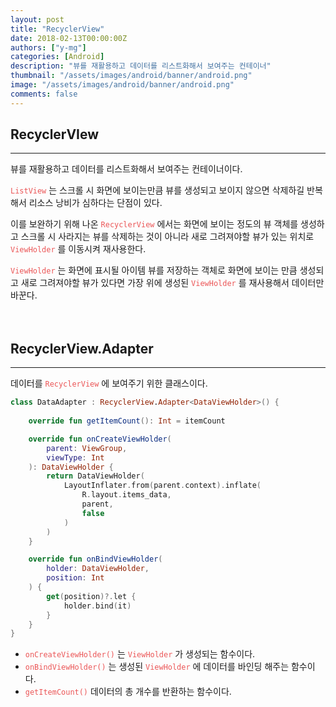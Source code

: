 ```yaml
---
layout: post
title: "RecyclerView"
date: 2018-02-13T00:00:00Z
authors: ["y-mg"]
categories: [Android]
description: "뷰를 재활용하고 데이터를 리스트화해서 보여주는 컨테이너"
thumbnail: "/assets/images/android/banner/android.png"
image: "/assets/images/android/banner/android.png"
comments: false
---
```


## RecyclerVIew
***
뷰를 재활용하고 데이터를 리스트화해서 보여주는 컨테이너이다.
<br/>

<code style="color: #eb5657;">ListView</code> 는 스크롤 시 화면에 보이는만큼 뷰를 생성되고 보이지 않으면 삭제하길 반복해서 리소스 낭비가 심하다는 단점이 있다.
<br/>

이를 보완하기 위해 나온 <code style="color: #eb5657;">RecyclerView</code> 에서는 화면에 보이는 정도의 뷰 객체를 생성하고 스크롤 시 사라지는 뷰를 삭제하는 것이 아니라 새로 그려져야할 뷰가 있는 위치로 <code style="color: #eb5657;">ViewHolder</code> 를 이동시켜 재사용한다.
<br/>

<code style="color: #eb5657;">ViewHolder</code> 는 화면에 표시될 아이템 뷰를 저장하는 객체로 화면에 보이는 만큼 생성되고 새로 그려져야할 뷰가 있다면 가장 위에 생성된 <code style="color: #eb5657;">ViewHolder</code> 를 재사용해서 데이터만 바꾼다.
<br/>
<br/>
<br/>



## RecyclerView.Adapter
***
데이터를 <code style="color: #eb5657;">RecyclerView</code> 에 보여주기 위한 클래스이다.
<br/>

```kotlin
class DataAdapter : RecyclerView.Adapter<DataViewHolder>() {
		
    override fun getItemCount(): Int = itemCount

    override fun onCreateViewHolder(
        parent: ViewGroup,
        viewType: Int
    ): DataViewHolder {
        return DataViewHolder(
            LayoutInflater.from(parent.context).inflate(
                R.layout.items_data,
                parent,
                false
            )
        )
    }

    override fun onBindViewHolder(
        holder: DataViewHolder,
        position: Int
    ) {
        get(position)?.let {
            holder.bind(it)
        }
    }
}
```
- <code style="color: #eb5657;">onCreateViewHolder()</code> 는 <code style="color: #eb5657;">ViewHolder</code> 가 생성되는 함수이다.
- <code style="color: #eb5657;">onBindViewHolder()</code> 는 생성된 <code style="color: #eb5657;">ViewHolder</code> 에 데이터를 바인딩 해주는 함수이다.
- <code style="color: #eb5657;">getItemCount()</code> 데이터의 총 개수를 반환하는 함수이다.
